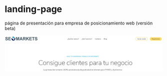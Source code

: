 # landing-page
página de presentación para empresa de posicionamiento web (versión beta)

![alt text](https://github.com/jblanco89/landing-page/blob/master/screen.JPG)
